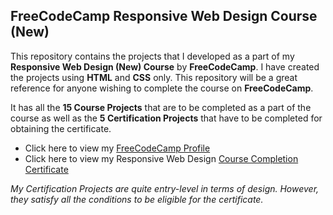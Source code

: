 ## FreeCodeCamp Responsive Web Design Course (New)
This repository contains the projects that I developed as a part of my **Responsive Web Design (New) Course** by **FreeCodeCamp**. I have created the projects using **HTML** and **CSS** only. 
This repository will be a great reference for anyone wishing to complete the course on **FreeCodeCamp**.

It has all the **15 Course Projects** that are to be completed as a part of the course as well as the **5 Certification Projects** that have to be completed for obtaining the certificate.

 - Click here to view my [FreeCodeCamp Profile](https://www.freecodecamp.org/Vanaub22) 
 - Click here to view my Responsive Web Design [Course Completion Certificate](https://www.freecodecamp.org/certification/Vanaub22/responsive-web-design)
 
 *My Certification Projects are quite entry-level in terms of design. However, they satisfy all the conditions to be eligible for the certificate.*
